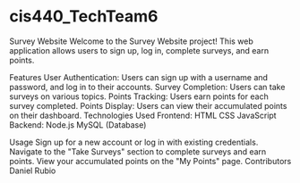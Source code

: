 # cis440_TechTeam6 
Survey Website
Welcome to the Survey Website project! This web application allows users to sign up, log in, complete surveys, and earn points.

Features
User Authentication: Users can sign up with a username and password, and log in to their accounts.
Survey Completion: Users can take surveys on various topics.
Points Tracking: Users earn points for each survey completed.
Points Display: Users can view their accumulated points on their dashboard.
Technologies Used
Frontend:
HTML
CSS
JavaScript
Backend:
Node.js
MySQL (Database)

Usage
Sign up for a new account or log in with existing credentials.
Navigate to the "Take Surveys" section to complete surveys and earn points.
View your accumulated points on the "My Points" page.
Contributors
Daniel Rubio
